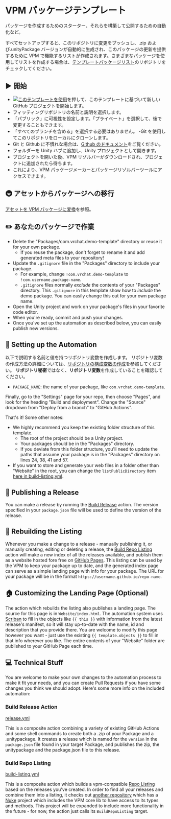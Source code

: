 # VPM パッケージテンプレート

パッケージを作成するためのスターター、それらを構築して公開するための自動化など。

すべてセットアップすると、このリポジトリに変更をプッシュし、.zip および.unityPackage バージョンが自動的に生成され、このパッケージの更新を提供するために VPM で機能するリストが作成されます。さまざまなパッケージを使用してリストを作成する場合は、[テンプレートパッケージリスト](https://github.com/vrchat-community/template-package-listing)のリポジトリをチェックしてください。

## ▶ 開始

- [![このテンプレートを使用](https://user-images.githubusercontent.com/737888/185467681-e5fdb099-d99f-454b-8d9e-0760e5a6e588.png)](https://github.com/vrchat-community/template-package/generate)を押して、このテンプレートに基づいて新しい GitHub プロジェクトを開始します。
- フィッティングリポジトリの名前と説明を選択します。
- 「パブリック」に可視性を設定します。「プライベート」を選択して、後で変更することもできます。
- 「すべてのブランチを含める」を選択する必要はありません。
  -Git を使用してこのリポジトリをローカルにクローンします。
- Git と Github に不慣れな場合は、[Github のドキュメント](https://docs.github.com/en/get-started/quickstart/git-and-github-learning-resources)をご覧ください。
- フォルダーを Unity ハブに追加し、Unity プロジェクトとして開きます。
- プロジェクトを開いた後、VPM リゾルバーがダウンロードされ、プロジェクトに追加されたら待ちます。
- これにより、VPM パッケージメーカーとパッケージリゾルバーツールにアクセスできます。

## 🚇 アセットからパッケージへの移行

[アセットを VPM パッケージに変換](https://vcc.docs.vrchat.com/guides/convert-unitypackage)を参照。

## ✏️ あなたのパッケージで作業

- Delete the "Packages/com.vrchat.demo-template" directory or reuse it for your own package.
  - If you reuse the package, don't forget to rename it and add generated meta files to your repository!
- Update the `.gitignore` file in the "Packages" directory to include your package.
  - For example, change `!com.vrchat.demo-template` to `!com.username.package-name`.
  - `.gitignore` files normally _exclude_ the contents of your "Packages" directory. This `.gitignore` in this template show how to _include_ the demo package. You can easily change this out for your own package name.
- Open the Unity project and work on your package's files in your favorite code editor.
- When you're ready, commit and push your changes.
- Once you've set up the automation as described below, you can easily publish new versions.

## 🤖 Setting up the Automation

以下で説明する名前と値を持つリポジトリ変数を作成します。
リポジトリ変数の作成方法の詳細については、[リポジトリの構成変数の作成](https://docs.github.com/en/actions/learn-github-actions/variables#creating-configuration-variables-for-a-repository)を参照してください。
**リポジトリ秘密**ではなく、**リポジトリ変数**を作成していることを確認してください。

- `PACKAGE_NAME`: the name of your package, like `com.vrchat.demo-template`.

Finally, go to the "Settings" page for your repo, then choose "Pages", and look for the heading "Build and deployment". Change the "Source" dropdown from "Deploy from a branch" to "GitHub Actions".

That's it!
Some other notes:

- We highly recommend you keep the existing folder structure of this template.
  - The root of the project should be a Unity project.
  - Your packages should be in the "Packages" directory.
  - If you deviate from this folder structure, you'll need to update the paths that assume your package is in the "Packages" directory on lines 24, 38, 41 and 57.
- If you want to store and generate your web files in a folder other than "Website" in the root, you can change the `listPublicDirectory` item [here in build-listing.yml](.github/workflows/build-listing.yml#L17).

## 🎉 Publishing a Release

You can make a release by running the [Build Release](.github/workflows/release.yml) action. The version specified in your `package.json` file will be used to define the version of the release.

## 📃 Rebuilding the Listing

Whenever you make a change to a release - manually publishing it, or manually creating, editing or deleting a release, the [Build Repo Listing](.github/workflows/build-listing.yml) action will make a new index of all the releases available, and publish them as a website hosted fore free on [GitHub Pages](https://pages.github.com/). This listing can be used by the VPM to keep your package up to date, and the generated index page can serve as a simple landing page with info for your package. The URL for your package will be in the format `https://username.github.io/repo-name`.

## 🏠 Customizing the Landing Page (Optional)

The action which rebuilds the listing also publishes a landing page. The source for this page is in `Website/index.html`. The automation system uses [Scriban](https://github.com/scriban/scriban) to fill in the objects like `{{ this }}` with information from the latest release's manifest, so it will stay up-to-date with the name, id and description that you provide there. You are welcome to modify this page however you want - just use the existing `{{ template.objects }}` to fill in that info wherever you like. The entire contents of your "Website" folder are published to your GitHub Page each time.

## 💻 Technical Stuff

You are welcome to make your own changes to the automation process to make it fit your needs, and you can create Pull Requests if you have some changes you think we should adopt. Here's some more info on the included automation:

### Build Release Action

[release.yml](/.github/workflows/release.yml)

This is a composite action combining a variety of existing GitHub Actions and some shell commands to create both a .zip of your Package and a .unitypackage. It creates a release which is named for the `version` in the `package.json` file found in your target Package, and publishes the zip, the unitypackage and the package.json file to this release.

### Build Repo Listing

[build-listing.yml](.github/workflows/build-listing.yml)

This is a composite action which builds a vpm-compatible [Repo Listing](https://vcc.docs.vrchat.com/vpm/repos) based on the releases you've created. In order to find all your releases and combine them into a listing, it checks out [another repository](https://github.com/vrchat-community/package-list-action) which has a [Nuke](https://nuke.build/) project which includes the VPM core lib to have access to its types and methods. This project will be expanded to include more functionality in the future - for now, the action just calls its `BuildRepoListing` target.
